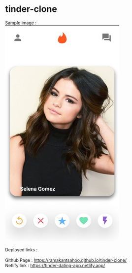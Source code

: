 # tinder-clone
Sample image : 
<br>
<img title="sample" alt="sample-img" src="tinder.jpeg" width="370" height="700"><br>
<br>
Deployed links : <br><br>
Github Page : https://ramakantsahoo.github.io/tinder-clone/ <br>
Netlify link : https://tinder-dating-app.netlify.app/ <br>
